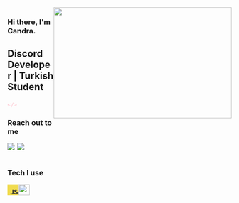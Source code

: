 <img src="https://media.giphy.com/media/3oz8xSFr4Uw7d3K0JW/source.gif" align="right" width="400" height="250">

### Hi there, I'm Candra.

## Discord Developer | Turkish Student

<font color="pink">`</>` </font>

### Reach out to me

[<img  width="22" src="https://unpkg.com/simple-icons@v4/icons/youtube.svg" align="left" />][youtube]
[<img  width="22" src="https://unpkg.com/simple-icons@4.25.0/icons/instagram.svg" align="left" />][instagram]

<br />
<br />

### Tech I use

<img align="left" src="https://raw.githubusercontent.com/github/explore/80688e429a7d4ef2fca1e82350fe8e3517d3494d/topics/javascript/javascript.png" width="25" height="25" />
<img align="left" src="https://unpkg.com/simple-icons@4.25.0/icons/node-dot-js.svg" width="25" height="25" />


<br />

[youtube]: https://www.youtube.com/channel/UCbf1UDtDj9ASj7FuqvhK0gA
[instagram]: https://www.instagram.com/candraa1337/

